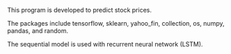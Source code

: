 This program is developed to predict stock prices.

The packages include tensorflow, sklearn, yahoo_fin, collection, os, numpy, pandas, and random. 

The sequential model is used with recurrent neural network (LSTM).


